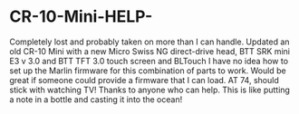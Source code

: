 # CR-10-Mini-HELP-
Completely lost and probably taken on more than I can handle.
Updated an old CR-10 Mini with a new Micro Swiss NG direct-drive head, BTT SRK mini E3 v 3.0 and BTT TFT 3.0 touch screen and BLTouch
I have no idea how to set up the Marlin firmware for this combination of parts to work.
Would be great if someone could provide a firmware that I can load.
AT 74, should stick with watching TV!
Thanks to anyone who can help.  This is like putting a note in a bottle and casting it into the ocean!

